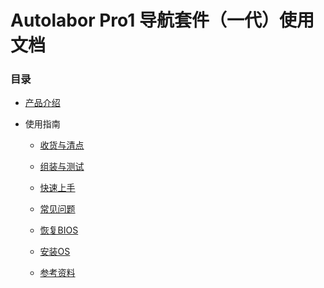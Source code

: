# Autolabor Pro1 导航套件（一代）使用文档

### 目录

* [产品介绍](overview/doc.md)

* 使用指南

  * [收货与清点](user_guide/quick_start/receipt.md)

  * [组装与测试](user_guide/assembly_test/doc.md)

  * [快速上手](user_guide/quick_start/slam_doc.md)

  * [常见问题]()

  * [恢复BIOS](../common/restore_bios/doc.md)

  * [安装OS](../common/reinstall_os/doc.md)

  * [参考资料](../common/reference/doc.md)

